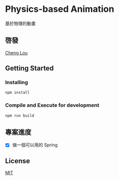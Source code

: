 # Physics-based Animation
基於物理的動畫

## 啓發
[Cheng Lou](https://www.youtube.com/watch?v=1tavDv5hXpo)

## Getting Started

### Installing

```bash
npm install
```

### Compile and Execute for development

```bash
npm run build
```

## 專案進度
- [x] 做一個可以用的 Spring

## License

[MIT](https://choosealicense.com/licenses/mit/)
